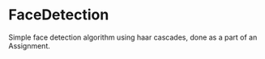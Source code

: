 # FaceDetection

Simple face detection algorithm using haar cascades, done as a part of an Assignment.
